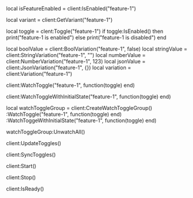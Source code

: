 local isFeatureEnabled = client:IsEnabled("feature-1")

local variant = client:GetVariant("feature-1")

local toggle = clent:Toggle("feature-1")
if toggle:IsEnabled() then
  print("feature-1 is enabled")
else
  print("feature-1 is disabled")
end

local boolValue = client:BoolVariation("feature-1", false)
local stringValue = client:StringVariation("feature-1", "")
local numberValue = client:NumberVariation("feature-1", 123)
local jsonValue = client:JsonVariation("feature-1", {})
local variation = client:Variation("feature-1")

client:WatchToggle("feature-1", function(toggle)
end)

client:WatchToggleWithInitialState("feature-1", function(toggle)
end)

local watchToggleGroup = client:CreateWatchToggleGroup()
  :WatchToggle("feature-1", function(toggle)
  end)
  :WatchToggeWithInitialState("feature-1", function(toggle)
  end)

watchToggleGroup:UnwatchAll()

client:UpdateToggles()

client:SyncToggles()

client:Start()

client:Stop()

client:IsReady()
